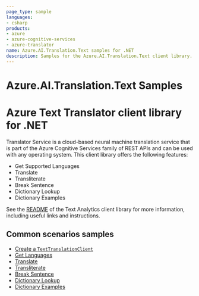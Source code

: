 ```yaml
---
page_type: sample
languages:
- csharp
products:
- azure
- azure-cognitive-services
- azure-translator
name: Azure.AI.Translation.Text samples for .NET
description: Samples for the Azure.AI.Translation.Text client library.
---
```


# Azure.AI.Translation.Text Samples

# Azure Text Translator client library for .NET

Translator Service is a cloud-based neural machine translation service that is part of the Azure Cognitive Services family of REST APIs and can be used with any operating system. This client library offers the following features:

* Get Supported Languages
* Translate
* Transliterate
* Break Sentence
* Dictionary Lookup
* Dictionary Examples

See the [README][README] of the Text Analytics client library for more information, including useful links and instructions.

## Common scenarios samples

* [Create a `TextTranslationClient`][create_client_sample]
* [Get Languages][languages_sample]
* [Translate][translate_sample]
* [Transliterate][transliterate_sample]
* [Break Sentence][breaksentence_sample]
* [Dictionary Lookup][dictionarylookup_sample]
* [Dictionary Examples][dictionaryexamples_sample]


[README]: https://aka.ms/https://github.com/Azure/azure-sdk-for-net/blob/main/sdk/translation/Azure.AI.Translation.Text/README.md

[create_client_sample]: https://aka.ms/https://github.com/azure-sdk-for-net/tree/main/sdk/translation/Azure.AI.Translation.Text/samples/Sample0_CreateClient.md
[languages_sample]: https://aka.ms/https://github.com/azure-sdk-for-net/tree/main/sdk/translation/Azure.AI.Translation.Text/samples/Sample1_GetLanguages.md
[translate_sample]: https://aka.ms/https://github.com/azure-sdk-for-net/tree/main/sdk/translation/Azure.AI.Translation.Text/samples/Sample2_Translate.md
[transliterate_sample]: https://aka.ms/https://github.com/azure-sdk-for-net/tree/main/sdk/translation/Azure.AI.Translation.Text/samples/Sample3_Transliterate.md
[breaksentence_sample]: https://aka.ms/https://github.com/azure-sdk-for-net/tree/main/sdk/translation/Azure.AI.Translation.Text/samples/Sample4_BreakSentence.md
[dictionarylookup_sample]: https://aka.ms/https://github.com/azure-sdk-for-net/tree/main/sdk/translation/Azure.AI.Translation.Text/samples/Sample5_DictionaryLookup.md
[dictionaryexamples_sample]: https://aka.ms/https://github.com/azure-sdk-for-net/tree/main/sdk/translation/Azure.AI.Translation.Text/samples/Sample6_DictionaryExamples.md
